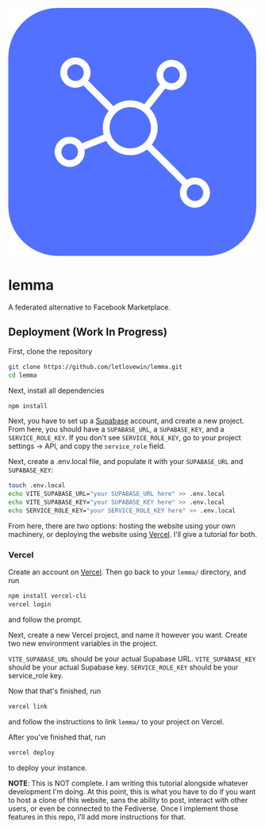 
![Logo](https://github.com/letlovewin/lemma/blob/main/static/favicon.png?raw=true)


# lemma

A federated alternative to Facebook Marketplace.


## Deployment (Work In Progress)

First, clone the repository

```bash
git clone https://github.com/letlovewin/lemma.git
cd lemma
```

Next, install all dependencies
```bash
npm install
```

Next, you have to set up a [Supabase](https://supabase.com) account, and create a new project. From here, you should have a `SUPABASE_URL`, a `SUPABASE_KEY`, and a `SERVICE_ROLE_KEY`. If you don't see `SERVICE_ROLE_KEY`, go to your project settings -> API, and copy the `service_role` field.

Next, create a .env.local file, and populate it with your `SUPABASE_URL` and `SUPABASE_KEY`:

```bash
touch .env.local
echo VITE_SUPABASE_URL="your SUPABASE_URL here" >> .env.local
echo VITE_SUPABASE_KEY="your SUPABASE_KEY here" >> .env.local
echo SERVICE_ROLE_KEY="your SERVICE_ROLE_KEY here" >> .env.local
```

From here, there are two options: hosting the website using your own machinery, or deploying the website using [Vercel](https://vercel.com). I'll give a tutorial for both.

### Vercel
Create an account on [Vercel](https://vercel.com). Then go back to your `lemma/` directory, and run 

```bash
npm install vercel-cli
vercel login
```

and follow the prompt.

Next, create a new Vercel project, and name it however you want. Create two new environment variables in the project.

`VITE_SUPABASE_URL` should be your actual Supabase URL. `VITE_SUPABASE_KEY` should be your actual Supabase key. `SERVICE_ROLE_KEY` should be your service_role key.

Now that that's finished, run

```bash
vercel link
```
and follow the instructions to link `lemma/` to your project on Vercel.

After you've finished that, run

```bash
vercel deploy
```

to deploy your instance. 

**NOTE**: This is NOT complete. I am writing this tutorial alongside whatever development I'm doing. At this point, this is what you have to do if you want to host a clone of this website, sans the ability to post, interact with other users, or even be connected to the Fediverse. Once I implement those features in this repo, I'll add more instructions for that.